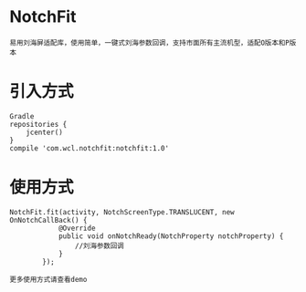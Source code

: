 # NotchFit
    易用刘海屏适配库，使用简单，一键式刘海参数回调，支持市面所有主流机型，适配O版本和P版本
    
# 引入方式
    Gradle
    repositories {
        jcenter()
    }
    compile 'com.wcl.notchfit:notchfit:1.0'
    
# 使用方式
    NotchFit.fit(activity, NotchScreenType.TRANSLUCENT, new OnNotchCallBack() {
                @Override
                public void onNotchReady(NotchProperty notchProperty) {
                    //刘海参数回调
                }
            });
            
    更多使用方式请查看demo